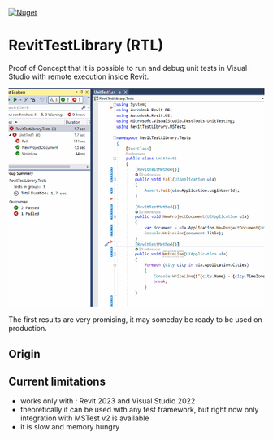 [![Nuget](https://img.shields.io/nuget/v/RevitTestLibrary?color=%23004880&label=RevitTestLibrary%20nugets)](https://www.nuget.org/packages?q=RevitTestLibrary)

# RevitTestLibrary (RTL)
Proof of Concept that it is possible to run and debug unit tests in Visual Studio with remote execution inside Revit.

![proof-of-concept](documentation/proof-of-concept.gif)

The first results are very promising, it may someday be ready to be used on production.

## Origin


## Current limitations
 - works only with : Revit 2023 and Visual Studio 2022
 - theoretically it can be used with any test framework, but right now only integration with MSTest v2 is available
 - it is slow and memory hungry
